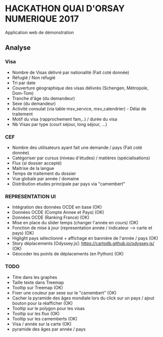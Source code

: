 # HACKATHON QUAI D'ORSAY NUMERIQUE 2017

Application web de démonstration

## Analyse

### Visa

* Nombre de Visas délivré par nationalité  (Fait coté donnée)
* Réfugié / Non réfugié
* Tri par date
* Couverture géographique des visas délivrés (Schengen, Métropole, Dom-Tom)
* Tranche d'âge (du demandeur)
* Sexe (du demandeur)
* Activité consulat (via table msv_service, msv_calendrier) - Délai de traitement
* Motif du visa (rapprochement fam,..) / durée du visa
* Nb Visas par type (court séjour, long séjour, ...)

### CEF

* Nombre des utilisateurs ayant fait une demande / pays  (Fait coté donnée)
* Catégoriser par cursus (niveau d'études) / matières (spécialisations)
* Flux (si dossier accepté)
* Maitrise de la langue
* Temps de traitement du dossier
* Vue globale par année / domaine
* Distribution etudes principale par pays via "camembert"

### REPRESENTATION UI

 * Intégration des données OCDE en base (OK)
 * Données OCDE (Compte Annee et Pays) (OK)
 * Données OCDE (Ranking France) (OK)
 * Mise en place du slider temps (changer l'année en cours) (OK)
 * Fonction de mise à jour (representation année / indicateur --> carte et pays) (OK)
 * Higlight pays sélectionné + affichage en bannière de l'année / pays  (OK)
 * Story déplacements [Odyssey.js]: https://cartodb.github.io/odyssey.js/ (OK)
 * Géocoder les points de déplacements (en Python) (OK)

 ### TODO

 * Titre dans les graphes
 * Taille texte dans Treemap
 * Tooltip sur Treemap (OK)
 * Fixer une couleur par sexe sur le "camembert" (OK)
 * Cacher la pyramide des âges mondiale lors du click sur un pays / ajout bouton pour la réafficher (OK)
 * Tooltip sur le polygon pour les visas
 * Tooltip sur les flux (OK)
 * Tooltip sur les camemberts (OK)
 * Visa / année sur la carte (OK)
 * pyramide des âges par année / pays
